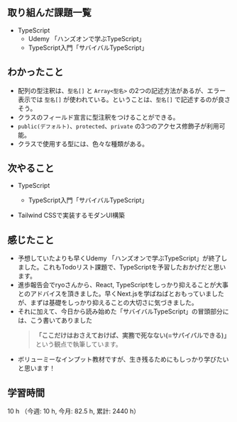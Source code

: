  ## 取り組んだ課題一覧
- TypeScript
    - Udemy 「ハンズオンで学ぶTypeScript」
    - TypeScript入門「サバイバルTypeScript」
    
## わかったこと
- 配列の型注釈は、`型名[]` と `Array<型名>` の2つの記述方法があるが、エラー表示では `型名[]` が使われている。ということは、`型名[]` で記述するのが良さそう。
- クラスのフィールド宣言に型注釈をつけることができる。
- `public(デフォルト)`、`protected`、`private` の3つのアクセス修飾子が利用可能。
- クラスで使用する型には、色々な種類がある。

## 次やること
- TypeScript
    - TypeScript入門「サバイバルTypeScript」

- Tailwind CSSで実装するモダンUI構築

    
## 感じたこと
- 予想していたよりも早くUdemy 「ハンズオンで学ぶTypeScript」が終了しました。これもTodoリスト課題で、TypeScriptを予習したおかげだと思います。
- 進歩報告会でryoさんから、React, TypeScriptをしっかり抑えることが大事とのアドバイスを頂きました。早くNext.jsを学ばねばとおもっていましたが、まずは基礎をしっかり抑えることの大切さに気づきました。    
- それに加えて、今日から読み始めた「サバイバルTypeScript」の冒頭部分には、こう書いてありました
    > **「ここだけはおさえておけば、実務で死なない(=サバイバルできる)」** という観点で執筆しています。    
- ボリューミーなインプット教材ですが、生き残るためにもしっかり学びたいと思います！
                    
## 学習時間
10 h （今週: 10 h, 今月: 82.5 h, 累計: 2440 h）